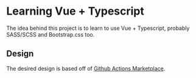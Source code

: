 # Learning Vue + Typescript

The idea behind this project is to learn to use Vue + Typescript, probably SASS/SCSS and Bootstrap.css too.

## Design

The desired design is based off of [Github Actions Marketplace](https://github.com/marketplace?type=).